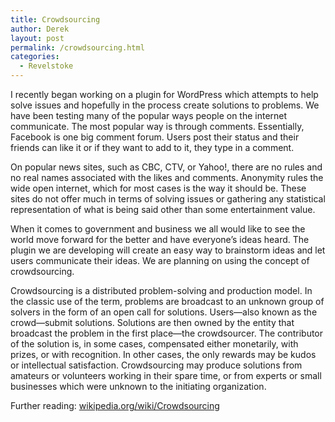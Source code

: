```yaml
---
title: Crowdsourcing
author: Derek
layout: post
permalink: /crowdsourcing.html
categories:
  - Revelstoke
---
```


I recently began working on a plugin for WordPress which attempts to help solve issues and hopefully in the process create solutions to problems. We have been testing many of the popular ways people on the internet communicate. The most popular way is through comments. Essentially, Facebook is one big comment forum. Users post their status and their friends can like it or if they want to add to it, they type in a comment.

On popular news sites, such as CBC, CTV, or Yahoo!, there are no rules and no real names associated with the likes and comments. Anonymity rules the wide open internet, which for most cases is the way it should be. These sites do not offer much in terms of solving issues or gathering any statistical representation of what is being said other than some entertainment value. 

When it comes to government and business we all would like to see the world move forward for the better and have everyone’s ideas heard. The plugin we are developing will create an easy way to brainstorm ideas and let users communicate their ideas. We are planning on using the concept of crowdsourcing.

Crowdsourcing is a distributed problem-solving and production model. In the classic use of the term, problems are broadcast to an unknown group of solvers in the form of an open call for solutions. Users—also known as the crowd—submit solutions. Solutions are then owned by the entity that broadcast the problem in the first place—the crowdsourcer. The contributor of the solution is, in some cases, compensated either monetarily, with prizes, or with recognition. In other cases, the only rewards may be kudos or intellectual satisfaction. Crowdsourcing may produce solutions from amateurs or volunteers working in their spare time, or from experts or small businesses which were unknown to the initiating organization.

Further reading: [wikipedia.org/wiki/Crowdsourcing][1]

 [1]: http://en.wikipedia.org/wiki/Crowdsourcing